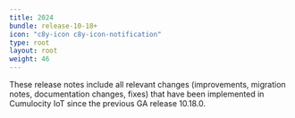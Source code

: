 ```yaml
---
title: 2024
bundle: release-10-18+
icon: "c8y-icon c8y-icon-notification"
type: root
layout: root
weight: 46
---
```


These release notes include all relevant changes (improvements, migration notes, documentation changes, fixes) that have been implemented in Cumulocity IoT since the previous GA release 10.18.0.
